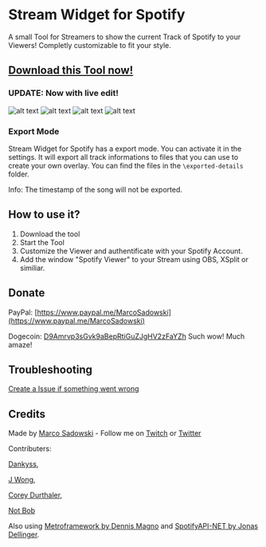 # Stream Widget for Spotify
A small Tool for Streamers to show the current Track of Spotify to your Viewers! Completly customizable to fit your style.

## [Download this Tool now!](https://github.com/MarcoPNS/Spotify-Stream-Widget/releases)

### UPDATE: Now with live edit!
![alt text](https://github.com/MarcoPNS/Spotify-Stream-Widget/blob/main/img/widget-for-spotify-presentation.gif?raw=true "Gif")
![alt text](https://github.com/MarcoPNS/Spotify-Stream-Widget/blob/main/img/screen.jpg?raw=true "Screenshot")
![alt text](https://github.com/MarcoPNS/Spotify-Stream-Widget/blob/main/img/screen2.jpg?raw=true "Screenshot")
![alt text](https://github.com/MarcoPNS/Spotify-Stream-Widget/blob/main/img/screen3.jpg?raw=true "Screenshot")

### Export Mode
Stream Widget for Spotify has a export mode. You can activate it in the settings. It will export all track informations to files that you can use to create your own overlay.
You can find the files in the `\exported-details` folder.

Info: The timestamp of the song will not be exported.

## How to use it?
1. Download the tool
2. Start the Tool
3. Customize the Viewer and authentificate with your Spotify Account.
4. Add the window "Spotify Viewer" to your Stream using OBS, XSplit or similiar.

## Donate
PayPal: [https://www.paypal.me/MarcoSadowski](https://www.paypal.me/MarcoSadowski)

Dogecoin: [D9Amrvp3sGvk9aBepRtiGuZJgHV2zFaYZh](https://dogechain.info/address/D9Amrvp3sGvk9aBepRtiGuZJgHV2zFaYZh)
Such wow! Much amaze!

## Troubleshooting

[Create a Issue if something went wrong](https://github.com/MarcoPNS/Spotify-Stream-Widget/issues)

## Credits
Made by [Marco Sadowski](https://twitter.com/MarcoSadowski) - Follow me on [Twitch](https://www.twitch.tv/marcnado) or [Twitter](https://twitter.com/MarcoSadowski)

Contributers:

[Dankyss](https://github.com/Dankyss), 

[J Wong](https://github.com/wong-justin), 

[Corey Durthaler](https://github.com/cdurth), 

[Not Bob](https://github.com/notdabob)

Also using [Metroframework by Dennis Magno](https://github.com/dennismagno/metroframework-modern-ui) and [SpotifyAPI-NET by Jonas Dellinger](https://github.com/JohnnyCrazy/SpotifyAPI-NET).
